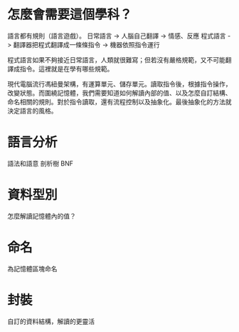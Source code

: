 # 怎麼會需要這個學科？
語言都有規則（語言遊戲）。
日常語言 -> 人腦自己翻譯 -> 情感、反應
程式語言 -> 翻譯器把程式翻譯成一條條指令 -> 機器依照指令運行

程式語言如果不夠接近日常語言，人類就很難寫；但若沒有嚴格規範，又不可能翻譯成指令。這裡就是在學有哪些規範。

現代電腦流行馮紐曼架構，有運算單元、儲存單元。讀取指令後，根據指令操作，改變狀態。而圍繞記憶體，我們需要知道如何解讀內部的值、以及怎麼自訂結構、命名相關的規則。對於指令讀取，還有流程控制以及抽象化。最後抽象化的方法就決定語言的風格。
# 語言分析
語法和語意
剖析樹
BNF
# 資料型別
怎麼解讀記憶體內的值？
# 命名
為記憶體區塊命名
# 封裝
自訂的資料結構，解讀的更靈活